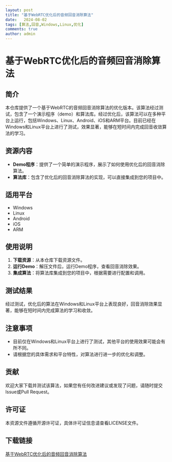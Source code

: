 ```yaml
---
layout: post
title: "基于WebRTC优化后的音频回音消除算法"
date:   2024-08-02
tags: [算法,回音,Windows,Linux,优化]
comments: true
author: admin
---
```

# 基于WebRTC优化后的音频回音消除算法

## 简介
本仓库提供了一个基于WebRTC的音频回音消除算法的优化版本。该算法经过测试，包含了一个演示程序（demo）和算法库。经过优化后，该算法可以在多种平台上运行，包括Windows、Linux、Android、iOS和ARM平台。目前已经在Windows和Linux平台上进行了测试，效果显著，能够在短时间内完成回音收敛算法的学习。

## 资源内容
- **Demo程序**：提供了一个简单的演示程序，展示了如何使用优化后的回音消除算法。
- **算法库**：包含了优化后的回音消除算法的实现，可以直接集成到您的项目中。

## 适用平台
- Windows
- Linux
- Android
- iOS
- ARM

## 使用说明
1. **下载资源**：从本仓库下载资源文件。
2. **运行Demo**：解压文件后，运行Demo程序，查看回音消除效果。
3. **集成算法**：将算法库集成到您的项目中，根据需要进行配置和调用。

## 测试结果
经过测试，优化后的算法在Windows和Linux平台上表现良好，回音消除效果显著，能够在短时间内完成算法的学习和收敛。

## 注意事项
- 目前仅在Windows和Linux平台上进行了测试，其他平台的使用效果可能会有所不同。
- 请根据您的具体需求和平台特性，对算法进行进一步的优化和调整。

## 贡献
欢迎大家下载并测试该算法，如果您有任何改进建议或发现了问题，请随时提交Issue或Pull Request。

## 许可证
本资源文件遵循开源许可证，具体许可证信息请查看LICENSE文件。

## 下载链接

[基于WebRTC优化后的音频回音消除算法](https://pan.quark.cn/s/74d6a12962dd)